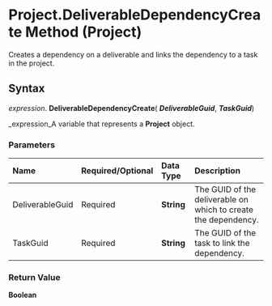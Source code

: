 
# Project.DeliverableDependencyCreate Method (Project)

Creates a dependency on a deliverable and links the dependency to a task in the project.


## Syntax

 _expression_. **DeliverableDependencyCreate**( **_DeliverableGuid_**,  **_TaskGuid_**)

 _expression_A variable that represents a  **Project** object.


### Parameters



|**Name**|**Required/Optional**|**Data Type**|**Description**|
|:-----|:-----|:-----|:-----|
|DeliverableGuid|Required| **String**|The GUID of the deliverable on which to create the dependency.|
|TaskGuid|Required| **String**|The GUID of the task to link the dependency.|

### Return Value

 **Boolean**

